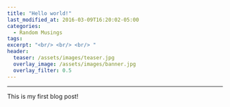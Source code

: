 ```yaml
---
title: "Hello world!"
last_modified_at: 2016-03-09T16:20:02-05:00
categories:
  - Random Musings
tags:
excerpt: "<br/> <br/> <br/> "
header:
  teaser: /assets/images/teaser.jpg
  overlay_image: /assets/images/banner.jpg
  overlay_filter: 0.5
---
```



---

This is my first blog post!

